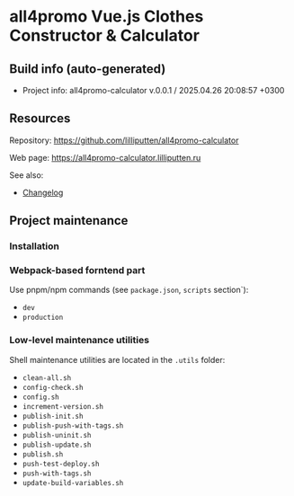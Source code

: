 <!--
 @since 2025.04.15, 18:17
 @changed 2025.04.15, 18:17
-->

# all4promo Vue.js Clothes Constructor & Calculator

## Build info (auto-generated)

- Project info: all4promo-calculator v.0.0.1 / 2025.04.26 20:08:57 +0300

## Resources

Repository: https://github.com/lilliputten/all4promo-calculator

Web page: https://all4promo-calculator.lilliputten.ru

See also:

- [Changelog](CHANGELOG.md)

## Project maintenance

### Installation

### Webpack-based forntend part

Use pnpm/npm commands (see `package.json`, `scripts` section`):

- `dev`
- `production`

### Low-level maintenance utilities

Shell maintenance utilities are located in the `.utils` folder:

- `clean-all.sh`
- `config-check.sh`
- `config.sh`
- `increment-version.sh`
- `publish-init.sh`
- `publish-push-with-tags.sh`
- `publish-uninit.sh`
- `publish-update.sh`
- `publish.sh`
- `push-test-deploy.sh`
- `push-with-tags.sh`
- `update-build-variables.sh`
